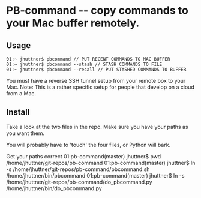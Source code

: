 # PB-command -- copy commands to your Mac buffer remotely.

## Usage

    01:~ jhuttner$ pbcommand // PUT RECENT COMMANDS TO MAC BUFFER 
    01:~ jhuttner$ pbcommand --stash // STASH COMMANDS TO FILE
    01:~ jhuttner$ pbcommand --recall // PUT STASHED COMMANDS TO BUFFER

You must have a reverse SSH tunnel setup from your remote box to your Mac.
Note: This is a rather specific setup for people that develop on a cloud from a Mac.

## Install
  
Take a look at the two files in the repo.  Make sure you have your paths as you want them.

You will probably have to 'touch' the four files, or Python will bark.

Get your paths correct
    01:pb-command(master) jhuttner$ pwd
    /home/jhuttner/git-repos/pb-command
    01:pb-command(master) jhuttner$ ln -s /home/jhuttner/git-repos/pb-command/pbcommand.sh /home/jhuttner/bin/pbcommand
    01:pb-command(master) jhuttner$ ln -s /home/jhuttner/git-repos/pb-command/do_pbcommand.py /home/jhuttner/bin/do_pbcommand.py
